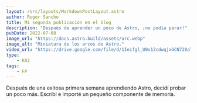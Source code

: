 ```yaml
---
layout: /src/layouts/MarkdownPostLayout.astro
author: Roger Sancho
title: Mi segunda publicación en el blog
description: "Después de aprender un poco de Astro, ¡no podía parar!"
pubDate: 2022-07-08
image_url: "https://docs.astro.build/assets/arc.webp"
image_alt: "Miniatura de los arcos de Astro."
video_url: "https://drive.google.com/file/d/1Ieifgl_U0x12cdwqjxGCN728aTQU-u4s/view?usp=sharing"
type:
    - KA2
tags:
    - FP
---
```


Después de una exitosa primera semana aprendiendo Astro, decidí probar un poco más. Escribí e importé un pequeño componente de memoria.